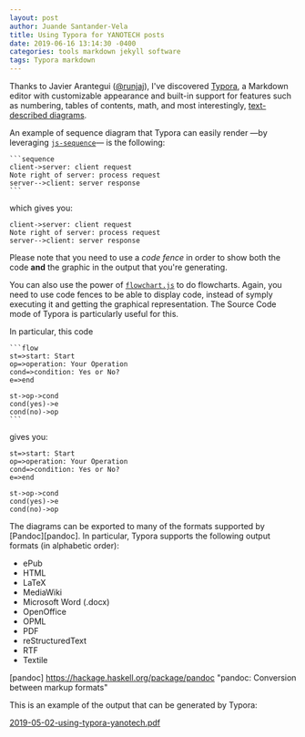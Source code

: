 ```yaml
---
layout: post
author: Juande Santander-Vela
title: Using Typora for YANOTECH posts
date: 2019-06-16 13:14:30 -0400
categories: tools markdown jekyll software
tags: Typora markdown
---
```


Thanks to Javier Arantegui ([@runjaj](https://twitter.com/runjaj "Javier Arantegui (@runjaj) in Twitter")), I've discovered [Typora][typora], a Markdown editor with customizable appearance and built-in support for features such as numbering, tables of contents, math, and most interestingly, [text-described diagrams][typora-diags].

[typora]: https://typora.io "Typora: a markdown editor/viewer supporting math and diagrams"
[typora-diags]: https://support.typora.io/Draw-Diagrams-With-Markdown/ "Typora: Draw diagramas with Markdown"

An example of sequence diagram that Typora can easily render —by leveraging [`js-sequence`](https://bramp.github.io/js-sequence-diagrams/)— is the following:

~~~gfm
```sequence
client->server: client request
Note right of server: process request
server-->client: server response
```
~~~

which gives you:

```sequence
client->server: client request
Note right of server: process request
server-->client: server response
```

Please note that you need to use a *code fence* in order to show both the code **and** the graphic in the output that you're generating.

You can also use the power of [`flowchart.js`](https://flowchart.js.org/) to do flowcharts. Again, you need to use code fences to be able to display code, instead of symply executing it and getting the graphical representation. The Source Code mode of Typora is particularly useful for this.

In particular, this code
~~~gfm
```flow
st=>start: Start
op=>operation: Your Operation
cond=>condition: Yes or No?
e=>end

st->op->cond
cond(yes)->e
cond(no)->op
```
~~~

gives you:

```flow
st=>start: Start
op=>operation: Your Operation
cond=>condition: Yes or No?
e=>end

st->op->cond
cond(yes)->e
cond(no)->op
```

The diagrams can be exported to many of the formats supported by [Pandoc][pandoc]. In particular, Typora supports the following output formats (in alphabetic order):

* ePub
* HTML
* LaTeX
* MediaWiki
* Microsoft Word (.docx)
* OpenOffice 
* OPML
* PDF
* reStructuredText
* RTF
* Textile


[pandoc] https://hackage.haskell.org/package/pandoc "pandoc: Conversion between markup formats"

This is an example of the output that can be generated by Typora:

[2019-05-02-using-typora-yanotech.pdf](assets//2019-05-02-using-typora-yanotech.pdf) 

